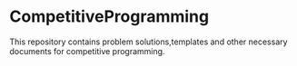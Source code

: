 # CompetitiveProgramming
This repository contains problem solutions,templates and other necessary documents for competitive programming. 

